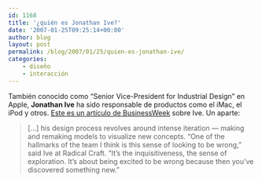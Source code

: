```yaml
---
id: 1168
title: '¿quién es Jonathan Ive?'
date: '2007-01-25T09:25:14+00:00'
author: blog
layout: post
permalink: /blog/2007/01/25/quien-es-jonathan-ive/
categories:
    - diseño
    - interacción
---
```


También conocido como “Senior Vice-President for Industrial Design” en Apple, **Jonathan Ive** ha sido responsable de productos como el iMac, el iPod y otros. [Este es un artí­culo de BusinessWeek](http://www.businessweek.com/magazine/content/06_39/b4002414.htm) sobre Ive. Un aparte:

> \[…\] his design process revolves around intense iteration — making and remaking models to visualize new concepts. “One of the hallmarks of the team I think is this sense of looking to be wrong,” said Ive at Radical Craft. “It’s the inquisitiveness, the sense of exploration. It’s about being excited to be wrong because then you’ve discovered something new.”